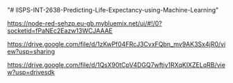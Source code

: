 "# llSPS-INT-2638-Predicting-Life-Expectancy-using-Machine-Learning" 

https://node-red-sehzp.eu-gb.mybluemix.net/ui/#!/0?socketid=fPaNEc2Eazw13WCJAAAE

https://drive.google.com/file/d/1zKwPf04FRcJ3CvxFQbn_mv9AK3Sx4jR0/view?usp=sharing

https://drive.google.com/file/d/1QsX90tCpV4DGQ7wftiy1RXqKIXZELqRB/view?usp=drivesdk
